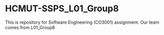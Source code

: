 # HCMUT-SSPS_L01_Group8
This is repository for Software Engineering (CO3001) assignment. Our team comes from L01_Group8 
